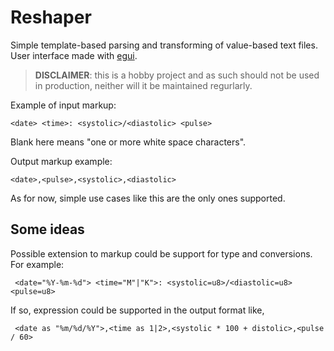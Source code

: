 # Reshaper

Simple template-based parsing and transforming of value-based text files. 
User interface made with [egui](https://github.com/emilk/egui).

> **DISCLAIMER**: this is a hobby project and as such should not be used in production, neither will it be maintained regurlarly.

Example of input markup:
```
<date> <time>: <systolic>/<diastolic> <pulse>
```
Blank here means "one or more white space characters".

Output markup example:
```
<date>,<pulse>,<systolic>,<diastolic>
```
As for now, simple use cases like this are the only ones supported.

## Some ideas

Possible extension to markup could be support for type and conversions. For example:
```
 <date="%Y-%m-%d"> <time="M"|"K">: <systolic=u8>/<diastolic=u8> <pulse=u8>
```
If so, expression could be supported in the output format like,

```
 <date as "%m/%d/%Y">,<time as 1|2>,<systolic * 100 + distolic>,<pulse / 60>
```
